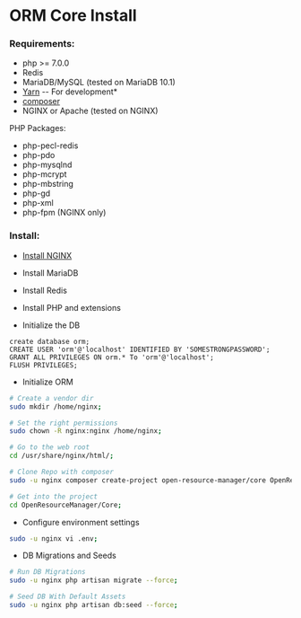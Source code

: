 # ORM Core Install

### Requirements:

- php >= 7.0.0
- Redis
- MariaDB/MySQL (tested on MariaDB 10.1)
- [Yarn](https://yarnpkg.com/) -- For development*
- [composer](https://getcomposer.org/)
- NGINX or Apache (tested on NGINX)

PHP Packages:

- php-pecl-redis
- php-pdo
- php-mysqlnd
- php-mcrypt
- php-mbstring
- php-gd
- php-xml
- php-fpm (NGINX only)

### Install:

* [Install NGINX](https://github.com/MelonSmasher/NginxInstaller)

* Install MariaDB

* Install Redis

* Install PHP and extensions

* Initialize the DB

```mysql
create database orm;
CREATE USER 'orm'@'localhost' IDENTIFIED BY 'SOMESTRONGPASSWORD';
GRANT ALL PRIVILEGES ON orm.* To 'orm'@'localhost';
FLUSH PRIVILEGES;
```

* Initialize ORM

```bash
# Create a vendor dir
sudo mkdir /home/nginx;

# Set the right permissions
sudo chown -R nginx:nginx /home/nginx;

# Go to the web root
cd /usr/share/nginx/html/;

# Clone Repo with composer
sudo -u nginx composer create-project open-resource-manager/core OpenResourceManager/Core dev-master --keep-vcs --no-dev; 

# Get into the project
cd OpenResourceManager/Core;
```

* Configure environment settings

```bash
sudo -u nginx vi .env;
```

* DB Migrations and Seeds

```bash
# Run DB Migrations
sudo -u nginx php artisan migrate --force;

# Seed DB With Default Assets
sudo -u nginx php artisan db:seed --force;
```
